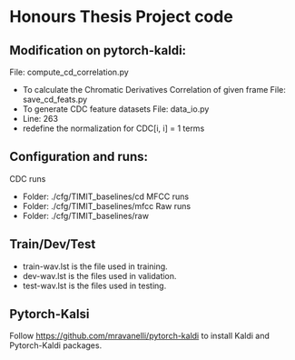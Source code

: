 # Honours Thesis Project code

## Modification on pytorch-kaldi:

File: compute_cd_correlation.py

- To calculate the Chromatic Derivatives Correlation of given frame
  File: save_cd_feats.py
- To generate CDC feature datasets
  File: data_io.py
- Line: 263
- redefine the normalization for CDC[i, i] = 1 terms

## Configuration and runs:

CDC runs

- Folder: ./cfg/TIMIT_baselines/cd
  MFCC runs
- Folder: ./cfg/TIMIT_baselines/mfcc
  Raw runs
- Folder: ./cfg/TIMIT_baselines/raw

## Train/Dev/Test

- train-wav.lst is the file used in training.
- dev-wav.lst is the files used in validation.
- test-wav.lst is the files used in testing.

## Pytorch-Kalsi

Follow
https://github.com/mravanelli/pytorch-kaldi
to install Kaldi and Pytorch-Kaldi packages.
